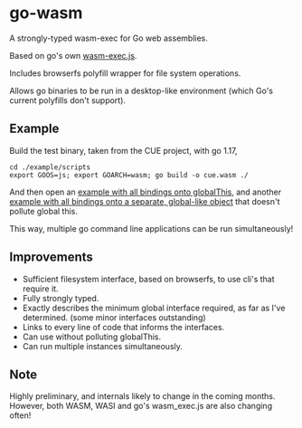 # go-wasm

A strongly-typed wasm-exec for Go web assemblies.

Based on go's own [wasm-exec.js](https://github.com/golang/go/blob/master/misc/wasm/wasm_exec.js).

Includes browserfs polyfill wrapper for file system operations.

Allows go binaries to be run in a desktop-like environment (which Go's current polyfills don't support).

## Example

Build the test binary, taken from the CUE project, with go 1.17,
```shell
cd ./example/scripts
export GOOS=js; export GOARCH=wasm; go build -o cue.wasm ./
```

And then open an [example with all bindings onto globalThis](./example/scripts/example-globalThis.html),
and another [example with all bindings onto a separate, global-like object](./example/scripts/example-localGlobal.html) that doesn't pollute global this.

This way, multiple go command line applications can be run simultaneously!

## Improvements

- Sufficient filesystem interface, based on browserfs, to use cli's that require it.
- Fully strongly typed.
- Exactly describes the minimum global interface required, as far as I've determined.
  (some minor interfaces outstanding)
- Links to every line of code that informs the interfaces.
- Can use without polluting globalThis.
- Can run multiple instances simultaneously.

## Note

Highly preliminary, and internals likely to change in the coming months.
However, both WASM, WASI and go's wasm_exec.js are also changing often!
